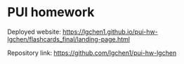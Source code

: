 # PUI homework

Deployed website: https://lgchen1.github.io/pui-hw-lgchen/flashcards_final/landing-page.html


Repository link: https://github.com/lgchen1/pui-hw-lgchen
